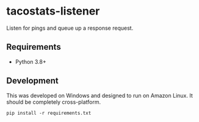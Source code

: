 # tacostats-listener

Listen for pings and queue up a response request.

## Requirements

* Python 3.8+

## Development

This was developed on Windows and designed to run on Amazon Linux. It should be completely cross-platform.

    pip install -r requirements.txt

